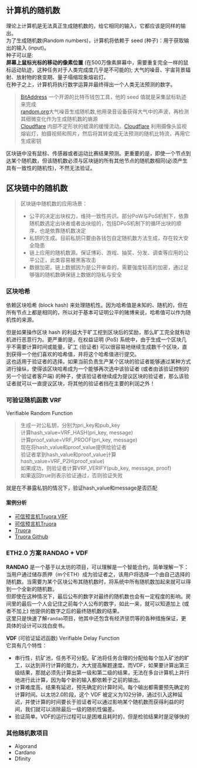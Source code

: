 ## 计算机的随机数

理论上计算机是无法真正生成随机数的，给它相同的输入，它都应该是同样的输出。  
为了生成随机数(Random numbers)，计算机将依赖于 seed (种子)：用于获取输出的输入 (input)。  
种子可以是:  
    **屏幕上鼠标光标的移动的像素位置** (在500万像素屏幕中，需要重复完全一样的鼠标运动轨迹，这种任务对于人类完成度几乎是不可能的);
    大气的噪音、宇宙背景辐射、放射物的衰变期、量子塌缩现象熔岩灯。  
在种子之上，计算机将执行数学运算并最终得出一个人类无法预测的数字。  

> [BitAddress](https://www.bitaddress.org/) 一个开源的比特币钱包工具，他的 seed 值就是采集鼠标轨迹来完成  
> [random.org](https://www.random.org/)大气噪音生成随机数,他用录音设备获得大气中的声波，再检测其细微变化作为生成随机数的熵源  
> [Cloudflare](https://gizmodo.com/one-of-the-secrets-guarding-the-secure-internet-is-a-wa-1820188866) 内部不定形状的蜡滴的缓慢流动。[Cloudflare](https://www.cloudflare.com/zh-cn/learning/ssl/lava-lamp-encryption/) 利用摄像头监视熔岩灯，拍摄视频和照片，然后将其转变成无法预测的随机比特流，再用它生成密钥  

区块链中没有鼠标、传感器或者运动比赛结果预测。更重要的是，即使一个节点到达某个随机数，但该随机数必须与区块链的所有其他节点的随机数相同(必须产生具有一致性的随机性)，不然无法验证。  

## 区块链中的随机数

> 区块链中随机数的应用场景：  
>
> * 公平的决定出块权力，维持一致性共识。部分PoW与PoS机制下，依靠随机数选定出块者或者出块组的，包括DPoS机制下的循环出块的顺序，也是依靠随机数决定  
> * 私钥的生成。目前私钥只要由各钱包自定随机数方法生成，存在较大安全隐患  
> * 链上应用的随机数源。保证博彩、游戏、抽奖、分发、调查等应用的公平公正，此类容易被黑客攻击  
> * 数据加密。链上数据因为是公开审查的，需要强度较高的加密，通过足够强的随机数确保链上数据的隐私与安全
>
### 区块哈希

依赖区块哈希 (block hash) 来处理随机性。因为哈希值是未知的、随机的，但在所有节点上都是相同的，所以对于基本可证明公平的赌博来说，哈希值可以作为随机性的来源。

但是如果操作区块 hash 的利益大于旷工挖到区块后的奖励，那么旷工完全就有动机进行恶意行为。更严重的是，在权益证明 (PoS) 系统中，由于生成一个区块几乎不需要计算时间或能量，矿工 (验证者) 可以很容易地继续生成数千个区块，直到获得一个他们喜欢的哈希值，并将这个哈希值进行提交。  
这也适用于验证者的选择。如果当前负责生产某个区块的验证者能够通过某种方式进行操纵，使得该区块哈希成为一个能够再次选中该验证者 (或者由该验证控制的另一个验证者客户端) 的种子，使该验证者继续成为提议区块的验证者，那么该验证者就可以一直提议区块，将其他的验证者挡在主要的利润之外！  

### 可验证随机函数 VRF

Verifiable Random Function
> 生成一对公私钥，分别为pri_key和pub_key  
> 计算hash_value=VRF_HASH(pri_key, message)  
> 计算proof_value=VRF_PROOF(pri_key, message)  
> 现在将hash_value和proof_value提供给验证者  
> 验证者拿到hash_value和proof_value计算hash_value=VRF_P2H(proof_value)  
> 如果成功，则验证者计算VRF_VERIFY(pub_key, message, proof)  
> 如果返回true则表示验证通过，否则验证失败

就是在不暴露私钥的情况下，验证hash_value和message是否匹配

#### 案例分析

* [可信预言机Truora VRF](https://mp.weixin.qq.com/s/6v-PCIEpspfUX8sqS6mq6w)
* [可信预言机Truora](https://mp.weixin.qq.com/s/5ZYKv0BBX1j18H6AAePZaQ)
* [Truora](https://truora.readthedocs.io/)
* [Truora Github](https://github.com/WeBankBlockchain/Truora-Service)

### ETH2.0 方案 RANDAO + VDF

**RANDAO** 是一个基于以太坊的项目，可以理解是一个智能合约，简单理解一下：当用户通过储存质押（m个ETH）成为验证者之，该用户将选择一个由自己选择的随机数。当需要为某个区块公布其随机数时，将系统中所有随机数加起来就可以得到一个全新的随机数。  
但即使在这种情况下，最后公布的数字对最终的随机数也会有一定程度的影响。房间里的最后一个人会记住之前每个人公布的数字，如此一来，就可以知道加上 (或者不加上) 他提供的数字之后的最终随机数的结果。  
这里只是快速了解`randao`项目，他其中还包含有经济惩罚等的各种措施保证，更具体的设计可以找白皮书。

**VDF** (可验证延迟函数) Verifiable Delay Function  
它具有几个特性：

* 串行性，抗矿池，任务不可分配。矿池将任务合理的分配给每个加入矿池的旷工，以达到并行计算的能力，大大提高解题速度。而VDF，如果要计算出第三级结果，那就必须先计算出第一级和第二级的结果，无法在多台计算机上并行地进行此计算，因为每个新的输入都依赖于之前的输出。
* 计算难度高，结果有延迟，预先确定的计算时间。每个输出都需要预先确定的计算时间。以太坊2.0阶段，这个 VDF 被定义为102分钟，通过引入这种延迟，并使计算的时间要长于验证者可以通过影响某个随机数而获得利益的时间，我们就可以消除最后一级的随机性偏差。
* 验证简单。VDF的运行过程可以是困难且耗时的，但是检验结果时是足够快的

### 其他随机数项目

* Algorand
* Cardano
* Dfinity
